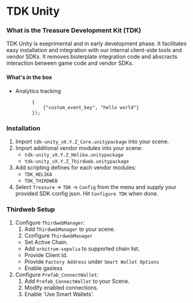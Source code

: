 # TDK Unity

### What is the Treasure Development Kit (TDK)
TDK Unity is exeprimental and in early development phase. It facilitates easy installation and integration with our internal client-side tools and vendor SDKs. It removes biolerplate integration code and abscracts interaction between game code and vendor SDKs.

#### What's in the box
- Analytics tracking 
  ```TDK.Instance.TrackCustomEvent("custom_event", new Dictionary<string, object>
        {
            {"custom_event_key", "hello world"}
        });
  ```

### Installation
1. Import `tdk-unity_vX.Y.Z_Core.unitypackage` into your scene.
2. Import additional vendor modules into your scene:
	- `tdk-unity_vX.Y.Z_Helika.unitypackage`
	- `tdk-unity_vX.Y.Z_Thirdweb.unitypackage`
3. Add scripting defines for each vendor modules:
	- `TDK_HELIKA`
	- `TDK_THIRDWEB`
4. Select `Treasure` -> `TDK` -> `Config` from the menu and supply your provided SDK config json. Hit `Configure TDK` when done.

### Thirdweb Setup

1. Configure `ThirdwebManager`:
	1. Add `ThirdwebManager` to your scene.
	2. Configure `ThirdwebManager`
     - Set Active Chain.
     - Add `arbitrum-sepolia` to supported chain list.
     - Provide Client Id.
     - Provide `Factory Address` under `Smart Wallet Options`
     - Enable gasless
2. Configure `Prefab_ConnectWallet`:
	1. Add `Prefab_ConnectWallet` to your Scene.
	2. Modify enabled connections.
	3. Enable 'Use Smart Wallets'.
